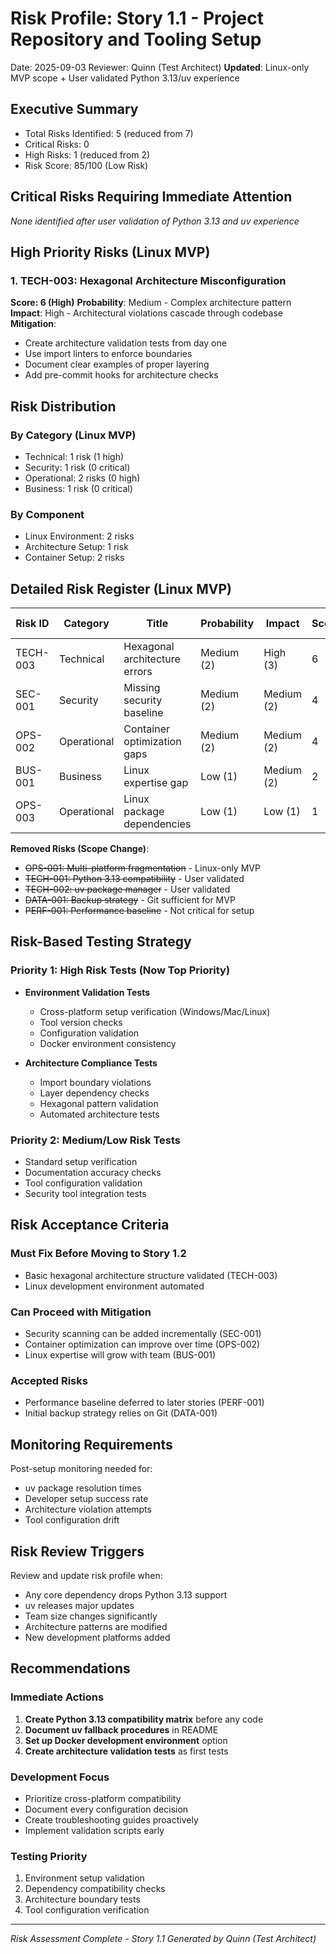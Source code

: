 # Risk Profile: Story 1.1 - Project Repository and Tooling Setup

Date: 2025-09-03
Reviewer: Quinn (Test Architect)
**Updated**: Linux-only MVP scope + User validated Python 3.13/uv experience

## Executive Summary

- Total Risks Identified: 5 (reduced from 7)
- Critical Risks: 0
- High Risks: 1 (reduced from 2)
- Risk Score: 85/100 (Low Risk)

## Critical Risks Requiring Immediate Attention

*None identified after user validation of Python 3.13 and uv experience*

## High Priority Risks (Linux MVP)

### 1. TECH-003: Hexagonal Architecture Misconfiguration

**Score: 6 (High)**
**Probability**: Medium - Complex architecture pattern
**Impact**: High - Architectural violations cascade through codebase
**Mitigation**:
- Create architecture validation tests from day one
- Use import linters to enforce boundaries
- Document clear examples of proper layering
- Add pre-commit hooks for architecture checks

## Risk Distribution

### By Category (Linux MVP)
- Technical: 1 risk (1 high)
- Security: 1 risk (0 critical)
- Operational: 2 risks (0 high)
- Business: 1 risk (0 critical)

### By Component
- Linux Environment: 2 risks
- Architecture Setup: 1 risk
- Container Setup: 2 risks

## Detailed Risk Register (Linux MVP)

| Risk ID | Category | Title | Probability | Impact | Score | Mitigation Strategy |
|---------|----------|-------|-------------|---------|-------|-------------------|
| TECH-003 | Technical | Hexagonal architecture errors | Medium (2) | High (3) | 6 | Preventive - Automated validation |
| SEC-001 | Security | Missing security baseline | Medium (2) | Medium (2) | 4 | Corrective - Add security scanning |
| OPS-002 | Operational | Container optimization gaps | Medium (2) | Medium (2) | 4 | Corrective - Optimize Dockerfile |
| BUS-001 | Business | Linux expertise gap | Low (1) | Medium (2) | 2 | Preventive - Documentation |
| OPS-003 | Operational | Linux package dependencies | Low (1) | Low (1) | 1 | Detective - apt package list |

**Removed Risks (Scope Change)**:
- ~~OPS-001: Multi-platform fragmentation~~ - Linux-only MVP
- ~~TECH-001: Python 3.13 compatibility~~ - User validated
- ~~TECH-002: uv package manager~~ - User validated
- ~~DATA-001: Backup strategy~~ - Git sufficient for MVP
- ~~PERF-001: Performance baseline~~ - Not critical for setup

## Risk-Based Testing Strategy

### Priority 1: High Risk Tests (Now Top Priority)

- **Environment Validation Tests**
  - Cross-platform setup verification (Windows/Mac/Linux)
  - Tool version checks
  - Configuration validation
  - Docker environment consistency

- **Architecture Compliance Tests**
  - Import boundary violations
  - Layer dependency checks
  - Hexagonal pattern validation
  - Automated architecture tests

### Priority 2: Medium/Low Risk Tests
- Standard setup verification
- Documentation accuracy checks
- Tool configuration validation
- Security tool integration tests

## Risk Acceptance Criteria

### Must Fix Before Moving to Story 1.2
- Basic hexagonal architecture structure validated (TECH-003)
- Linux development environment automated

### Can Proceed with Mitigation
- Security scanning can be added incrementally (SEC-001)
- Container optimization can improve over time (OPS-002)
- Linux expertise will grow with team (BUS-001)

### Accepted Risks
- Performance baseline deferred to later stories (PERF-001)
- Initial backup strategy relies on Git (DATA-001)

## Monitoring Requirements

Post-setup monitoring needed for:
- uv package resolution times
- Developer setup success rate
- Architecture violation attempts
- Tool configuration drift

## Risk Review Triggers

Review and update risk profile when:
- Any core dependency drops Python 3.13 support
- uv releases major updates
- Team size changes significantly
- Architecture patterns are modified
- New development platforms added

## Recommendations

### Immediate Actions
1. **Create Python 3.13 compatibility matrix** before any code
2. **Document uv fallback procedures** in README
3. **Set up Docker development environment** option
4. **Create architecture validation tests** as first tests

### Development Focus
- Prioritize cross-platform compatibility
- Document every configuration decision
- Create troubleshooting guides proactively
- Implement validation scripts early

### Testing Priority
1. Environment setup validation
2. Dependency compatibility checks
3. Architecture boundary tests
4. Tool configuration verification

---
*Risk Assessment Complete - Story 1.1*
*Generated by Quinn (Test Architect)*
